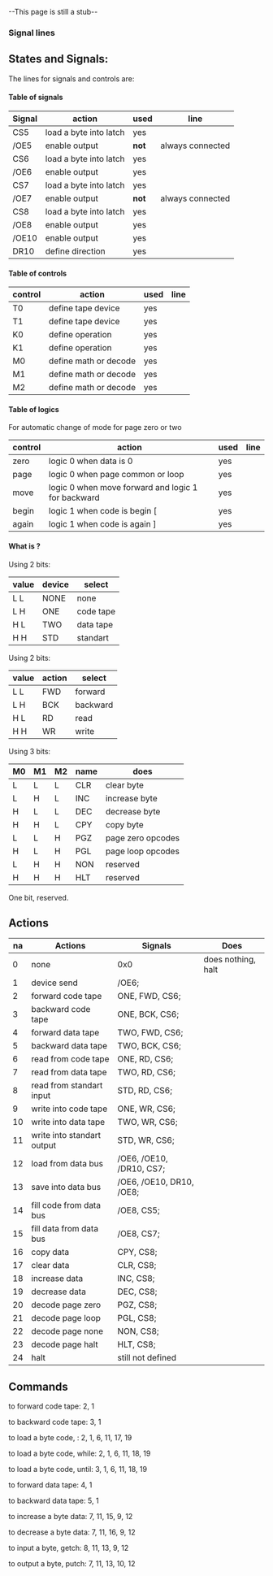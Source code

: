 
--This page is still a stub--

### Signal lines

## States and Signals:

The lines for signals and controls are:

#### Table of signals

| Signal | action | used | line |
| --- | --- | --- | --- |
| CS5 | load a byte into latch | yes |  |
| /OE5 | enable output | **not** | always connected |
| CS6 | load a byte into latch | yes |  | 
| /OE6 | enable output | yes |  |
| CS7 | load a byte into latch | yes |  |
| /OE7 | enable output | **not** | always connected |
| CS8 | load a byte into latch | yes |  |
| /OE8 | enable output | yes |  |
| /OE10 | enable output | yes |  |
| DR10 | define direction | yes |  |

#### Table of controls

| control | action | used | line |
| --- | --- | --- | --- |
| T0 | define tape device | yes |  |
| T1 | define tape device | yes |  |
| K0 | define operation | yes | |
| K1 | define operation | yes | |
| M0 | define math or decode | yes |  |
| M1 | define math or decode | yes |  |
| M2 | define math or decode | yes |  |

#### Table of logics

For automatic  change of mode  for page zero or two

| control | action | used | line |
| --- | --- | --- | --- |
| zero | logic 0 when data is 0 | yes |  |
| page | logic 0 when page common or loop | yes |  |
| move | logic 0 when move forward and logic 1 for backward | yes |  |
| begin | logic 1 when code is begin [ | yes |  |
| again | logic 1 when code is again ] | yes | |

#### What is ?

Using 2 bits:

| value | device | select |
| --- | --- | --- |
| L L | NONE | none |
| L H | ONE | code tape |
| H L | TWO | data tape |
| H H | STD | standart |

Using 2 bits:

| value | action | select |
| --- | --- | --- | 
| L L | FWD | forward  |
| L H | BCK | backward | 
| H L | RD | read  | 
| H H | WR | write |  

Using 3 bits:

| M0 | M1 | M2 | name | does | 
| --- | --- | --- | --- | --- |
| L | L | L | CLR | clear byte | 
| L | H | L | INC | increase byte | 
| H | L | L | DEC | decrease byte | 
| H | H | L | CPY | copy byte | 
| L | L | H | PGZ | page zero opcodes |
| H | L | H | PGL | page loop opcodes |
| L | H | H | NON | reserved |
| H | H | H | HLT | reserved |

One bit, reserved.

## Actions

| na | Actions | Signals | Does |
| -- | -- | -- | -- |
| 0 | none | 0x0 | does nothing, halt |
| 1 | device send | /OE6; | |
| 2 | forward code tape  | ONE, FWD, CS6; | |
| 3 | backward code tape | ONE, BCK, CS6; | |
| 4 | forward data tape | TWO, FWD, CS6; | |
| 5 | backward data tape| TWO, BCK, CS6; | |
| 6 | read from code tape | ONE, RD, CS6; | |
| 7 | read from data tape | TWO, RD, CS6; | |
| 8 | read from standart input | STD, RD, CS6; | |
| 9 | write into code tape | ONE, WR, CS6; | |
| 10 | write into data tape | TWO, WR, CS6; | |
| 11 | write into standart output | STD, WR, CS6; | |
| 12 | load from data bus | /OE6, /OE10, /DR10, CS7; | |
| 13 | save into data bus | /OE6, /OE10, DR10, /OE8; | |
| 14 | fill code from data bus | /OE8, CS5; | |
| 15 | fill data from data bus | /OE8, CS7; | |
| 16 | copy data | CPY, CS8; | |
| 17 | clear data | CLR, CS8; | |
| 18 | increase data | INC, CS8; | |
| 19 | decrease data | DEC, CS8; | |
| 20 | decode page zero | PGZ, CS8; | |
| 21 | decode page loop | PGL, CS8; | |
| 22 | decode page none | NON, CS8; | |
| 23 | decode page halt | HLT, CS8; | |
| 24 | halt | still not defined | |

## Commands

to forward code tape: 2, 1

to backward code tape: 3, 1

to load a byte code, : 2, 1, 6, 11, 17, 19

to load a byte code, while: 2, 1, 6, 11, 18, 19

to load a byte code, until: 3, 1, 6, 11, 18, 19

to forward data tape: 4, 1

to backward data tape: 5, 1

to increase a byte data: 7, 11, 15, 9, 12 

to decrease a byte data: 7, 11, 16, 9, 12

to input a byte, getch: 8, 11, 13, 9, 12

to output a byte, putch: 7, 11, 13, 10, 12

